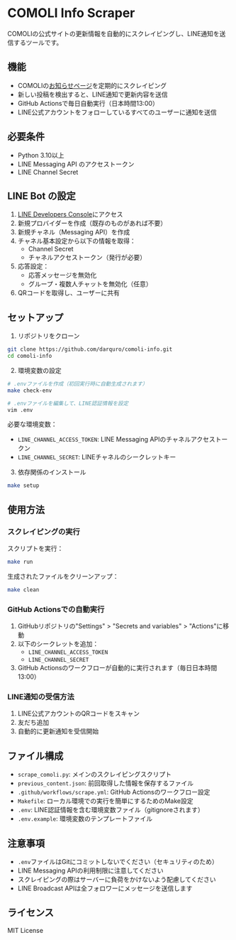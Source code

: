 # COMOLI Info Scraper

COMOLIの公式サイトの更新情報を自動的にスクレイピングし、LINE通知を送信するツールです。

## 機能

- COMOLIの[お知らせページ](https://www.comoli.jp/info)を定期的にスクレイピング
- 新しい投稿を検出すると、LINE通知で更新内容を送信
- GitHub Actionsで毎日自動実行（日本時間13:00）
- LINE公式アカウントをフォローしているすべてのユーザーに通知を送信

## 必要条件

- Python 3.10以上
- LINE Messaging API のアクセストークン
- LINE Channel Secret

## LINE Bot の設定

1. [LINE Developers Console](https://developers.line.biz/console/)にアクセス
2. 新規プロバイダーを作成（既存のものがあれば不要）
3. 新規チャネル（Messaging API）を作成
4. チャネル基本設定から以下の情報を取得：
   - Channel Secret
   - チャネルアクセストークン（発行が必要）
5. 応答設定：
   - 応答メッセージを無効化
   - グループ・複数人チャットを無効化（任意）
6. QRコードを取得し、ユーザーに共有

## セットアップ

1. リポジトリをクローン
```bash
git clone https://github.com/darquro/comoli-info.git
cd comoli-info
```

2. 環境変数の設定
```bash
# .envファイルを作成（初回実行時に自動生成されます）
make check-env

# .envファイルを編集して、LINE認証情報を設定
vim .env
```

必要な環境変数：
- `LINE_CHANNEL_ACCESS_TOKEN`: LINE Messaging APIのチャネルアクセストークン
- `LINE_CHANNEL_SECRET`: LINEチャネルのシークレットキー

3. 依存関係のインストール
```bash
make setup
```

## 使用方法

### スクレイピングの実行

スクリプトを実行：
```bash
make run
```

生成されたファイルをクリーンアップ：
```bash
make clean
```

### GitHub Actionsでの自動実行

1. GitHubリポジトリの"Settings" > "Secrets and variables" > "Actions"に移動
2. 以下のシークレットを追加：
   - `LINE_CHANNEL_ACCESS_TOKEN`
   - `LINE_CHANNEL_SECRET`
3. GitHub Actionsのワークフローが自動的に実行されます（毎日日本時間13:00）

### LINE通知の受信方法

1. LINE公式アカウントのQRコードをスキャン
2. 友だち追加
3. 自動的に更新通知を受信開始

## ファイル構成

- `scrape_comoli.py`: メインのスクレイピングスクリプト
- `previous_content.json`: 前回取得した情報を保存するファイル
- `.github/workflows/scrape.yml`: GitHub Actionsのワークフロー設定
- `Makefile`: ローカル環境での実行を簡単にするためのMake設定
- `.env`: LINE認証情報を含む環境変数ファイル（gitignoreされます）
- `.env.example`: 環境変数のテンプレートファイル

## 注意事項

- `.env`ファイルはGitにコミットしないでください（セキュリティのため）
- LINE Messaging APIの利用制限に注意してください
- スクレイピングの際はサーバーに負荷をかけないよう配慮してください
- LINE Broadcast APIは全フォロワーにメッセージを送信します

## ライセンス

MIT License 